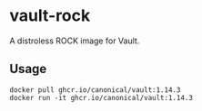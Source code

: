 # vault-rock

A distroless ROCK image for Vault.

## Usage

```console
docker pull ghcr.io/canonical/vault:1.14.3
docker run -it ghcr.io/canonical/vault:1.14.3
```
